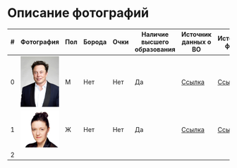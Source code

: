 # Описание фотографий


| # | Фотография | Пол | Борода | Очки | Наличие высшего образования | Источник данных о ВО | Источник фото |
|---|---|---|---|---|---|---|---|
| 0 |![](/Elon_Musk.jpg) | M | Нет | Нет | Да | [Ссылка](https://ru.wikipedia.org/wiki/%D0%9C%D0%B0%D1%81%D0%BA,_%D0%98%D0%BB%D0%BE%D0%BD) | [Ссылка](https://ru.wikipedia.org/wiki/%D0%9C%D0%B0%D1%81%D0%BA,_%D0%98%D0%BB%D0%BE%D0%BD) | 
| 1 |![](2020-Lerida-Delbridge-Detail.jpg )  | Ж  | Нет  |  Нет | Да  | [Ссылка](https://tinalley.com.au/lerida-delbridge-violin/)  | [Ссылка](https://tinalley.com.au/lerida-delbridge-violin/)   |
| 2 |   |   |   |   |   |   |   |
